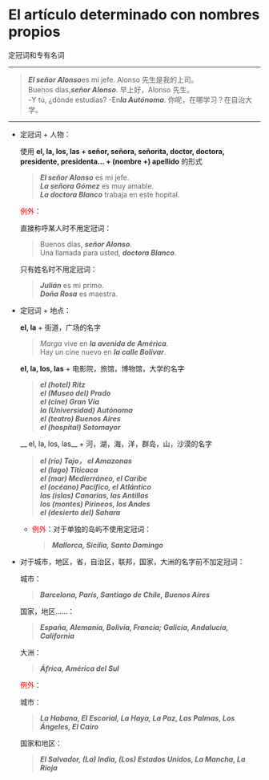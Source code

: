 # El artículo determinado con nombres propios
定冠词和专有名词

---

>***El señor Alonso***es mi jefe. Alonso 先生是我的上司。 <br>
> Buenos días,***señor Alonso***. 早上好，Alonso 先生。 <br>
> -Y tú, ¿dónde estudias? -En***la Autónoma***. 你呢，在哪学习？在自治大学。

---

- 定冠词 + 人物：

  使用 __el, la, los, las + señor, señora, señorita, doctor, doctora, presidente, presidenta... + (nombre +) apellido__ 的形式
  > ***El señor Alonso*** es mi jefe. <br>
  > ***La señora Gómez*** es muy amable. <br>
  > ***La doctora Blanco*** trabaja en este hopital.

  <font color="red">例外</font>：

  直接称呼某人时不用定冠词：
  > Buenos días, ***señor Alonso***. <br>
  > Una llamada para usted, ***doctora Blanco***.

  只有姓名时不用定冠词：
  > **_Julián_** es mi primo. <br>
  > **_Doña Rosa_** es maestra.

- 定冠词 + 地点：

  __el, la__ + 街道，广场的名字

  > _Marga_ vive en ***la avenida de América***. <br>
  > Hay un cine nuevo en ***la calle Bolívar***.

  __el, la, los, las__ + 电影院，旅馆，博物馆，大学的名字 <br>

  >***el (hotel) Ritz***<br>
  >***el (Museo del) Prado***<br>
  >***el (cine) Gran Vía***<br>
  >***la (Universidad) Autónoma***<br>
  >***el (teatro) Buenos Aires***<br>
  >***el (hospital) Sotomayor***

  __ el, la, los, las__ + 河，湖，海，洋，群岛，山，沙漠的名字 <br>

  >***el (río) Tajo， el Amazonas***<br>
  >***el (lago) Titicaca***<br>
  >***el (mar) Medierráneo, el Caribe***<br>
  >***el (océano) Pacífico, el Atlántico***<br>
  >***las (islas) Canarias, las Antillas***<br>
  >***los (montes) Pirineos, los Andes***<br>
  >***el (desierto del) Sahara***

  - <font color='red'>例外</font>：对于单独的岛屿不使用定冠词： <br>
    >***Mallorca, Sicilia, Santo Domingo***

- 对于城市，地区，省，自治区，联邦，国家，大洲的名字前不加定冠词：

  城市：

  >***Barcelona, París, Santiago de Chile, Buenos Aires***

  国家，地区……：

  >***España, Alemania, Bolivia, Francia; Galicia, Andalucía, California***

  大洲：

  >***África, América del Sul***

  <font color='red'>例外</font>：

  城市：

  >***La Habana, El Escorial, La Haya, La Paz, Las Palmas, Los Ángeles, El Cairo***

  国家和地区：

  >***El Salvador, (La) India, (Los) Estados Unidos, La Mancha, La Rioja***
